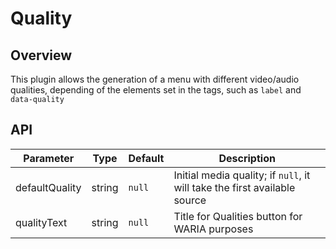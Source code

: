 # Quality

## Overview

This plugin allows the generation of a menu with different video/audio qualities, depending of the elements set 
in the <source> tags, such as `label` and `data-quality`

## API

Parameter | Type | Default | Description
------ | --------- | ------- | --------
defaultQuality | string | `null` | Initial media quality; if `null`, it will take the first available source
qualityText | string | `null` | Title for Qualities button for WARIA purposes